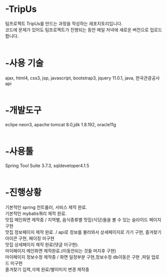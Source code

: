 # -TripUs
팀프로젝트 TripUs를 만드는 과정을 작성하는 레포지토리입니다.<br>
코드에 문제가 있어도 팀프로젝트가 진행되는 동안 매일 저녁에 새로운 버전으로 업로드합니다.
<br>
<br>

# -사용 기술
ajax, html4, css3, jsp, javascript, bootstrap3, jquery 11.0.1, java, 한국관광공사api
<br>
<br>

# -개발도구

eclipe neon3, apache tomcat 8.0,jdk 1.8.192, oracle11g
<br>
<br>

# -사용툴

Spring Tool Suite 3.7.3, sqldeveloper4.1.5
<br>
<br>

# -진행상황

기본적인 spring 컨트롤러, 서비스 제작 완료.<br>
기본적인 mybatis쿼리 제작 완료.<br>
맛집 메인화면 제작중 / 지역별, 음식종류별 맛집(식당)들을 볼 수 있는 슬라이드 페이지 구현<br>
맛집 정보페이지 제작 완료. / api로 정보를 불러와서 상세페이지로 가기 구현, 즐겨찾기 아이콘 구현, 페이징 미구현<br>
맛집 상세페이지 제작 완료(댓글 미구현).<br>
마이페이지 메인화면 제작완료.(이동안되는 것들 머지후 구현)<br>
마이페이지 정보수정 제작중 / 화면 일정부분 구현,정보수정 db이동은 구현 ,파일 업로드 미구현<br>
즐겨찾기 입력,삭제 완료/별이미지 변경 제작중
